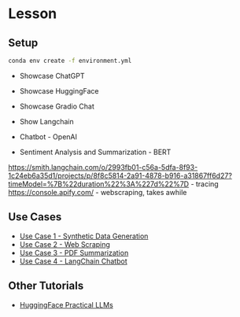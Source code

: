 # Lesson

## Setup

```bash
conda env create -f environment.yml
```


- Showcase ChatGPT
- Showcase HuggingFace
- Showcase Gradio Chat
- Show Langchain


- Chatbot - OpenAI
- Sentiment Analysis and Summarization - BERT

https://smith.langchain.com/o/2993fb01-c56a-5dfa-8f93-1c24eb6a35d1/projects/p/8f8c5814-2a91-4878-b916-a31867ff6d27?timeModel=%7B%22duration%22%3A%227d%22%7D - tracing
https://console.apify.com/ - webscraping, takes awhile

## Use Cases

- [Use Case 1 - Synthetic Data Generation](https://python.langchain.com/docs/use_cases/data_generation/)
- [Use Case 2 - Web Scraping](https://python.langchain.com/docs/use_cases/web_scraping/)
- [Use Case 3 - PDF Summarization](https://github.com/EnkrateiaLucca/summarization_with_langchain/blob/main/pdf_summarization_app.py)
- [Use Case 4 - LangChain Chatbot](https://medium.com/@shrinath.suresh/building-an-interactive-streaming-chatbot-with-langchain-transformers-and-gradio-93b97378353e)

## Other Tutorials

- [HuggingFace Practical LLMs](https://mariani.ai/llm-apps-with-huggingface-a-practical-introduction/)